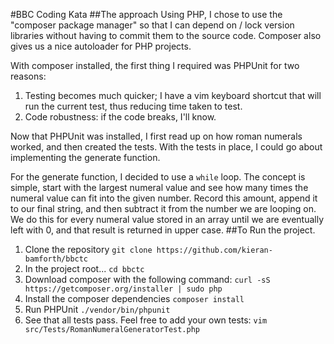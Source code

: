 #BBC Coding Kata
##The approach
Using PHP, I chose to use the "composer package manager" so that I can depend on / lock version libraries without having to commit them to the source code. Composer also gives us a nice autoloader for PHP projects.

With composer installed, the first thing I required was PHPUnit for two reasons:

1. Testing becomes much quicker; I have a vim keyboard shortcut that will run the current test, thus reducing time taken to test.
2. Code robustness: if the code breaks, I'll know.

Now that PHPUnit was installed, I first read up on how roman numerals worked, and then created the tests. With the tests in place, I could go about implementing the generate function.

For the generate function, I decided to use a ```while``` loop. The concept is simple, start with the largest numeral value and see how many times the numeral value can fit into the given number. Record this amount, append it to our final string, and then subtract it from the number we are looping on. We do this for every numeral value stored in an array until we are eventually left with 0, and that result is returned in upper case.
##To Run the project.
1. Clone the repository 
```git clone https://github.com/kieran-bamforth/bbctc```
2. In the project root...
```cd bbctc```
3. Download composer with the following command:
```curl -sS https://getcomposer.org/installer | sudo php```
4. Install the composer dependencies
```composer install```
5. Run PHPUnit
``` ./vendor/bin/phpunit ```
6. See that all tests pass. Feel free to add your own tests:
```vim src/Tests/RomanNumeralGeneratorTest.php```
